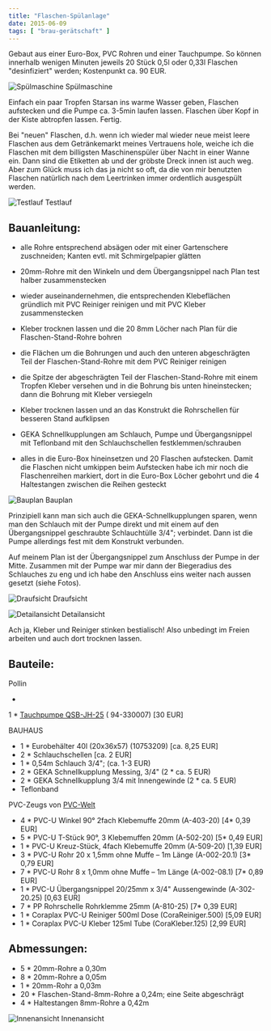 ```yaml
---
title: "Flaschen-Spülanlage"
date: 2015-06-09
tags: [ "brau-gerätschaft" ]
---
```


Gebaut aus einer Euro-Box, PVC Rohren und einer Tauchpumpe.
So können innerhalb wenigen Minuten jeweils 20 Stück 0,5l oder 0,33l Flaschen "desinfiziert" werden; Kostenpunkt ca. 90
EUR.

![Spülmaschine](/images/IMG_3594.jpg)
Spülmaschine

Einfach ein paar Tropfen Starsan ins warme Wasser geben, Flaschen aufstecken und die Pumpe ca. 3-5min laufen lassen.
Flaschen über Kopf in der Kiste abtropfen lassen. Fertig.

Bei "neuen" Flaschen, d.h. wenn ich wieder mal wieder neue meist leere Flaschen aus dem Getränkemarkt meines Vertrauens
hole, weiche ich die Flaschen mit dem billigsten Maschinenspüler über Nacht in einer Wanne ein. Dann sind die Etiketten
ab und der gröbste Dreck innen ist auch weg. Aber zum Glück muss ich das ja nicht so oft, da die von mir benutzten
Flaschen natürlich nach dem Leertrinken immer ordentlich ausgespült werden.

![Testlauf](/images/IMG_3596.jpg)
Testlauf

## Bauanleitung:

- alle Rohre entsprechend absägen oder mit einer Gartenschere zuschneiden; Kanten evtl. mit Schmirgelpapier glätten

- 20mm-Rohre mit den Winkeln und dem Übergangsnippel nach Plan test halber zusammenstecken

- wieder auseinandernehmen, die entsprechenden Klebeflächen gründlich mit PVC Reiniger reinigen und mit PVC Kleber
  zusammenstecken

- Kleber trocknen lassen und die 20 8mm Löcher nach Plan für die Flaschen-Stand-Rohre bohren

- die Flächen um die Bohrungen und auch den unteren abgeschrägten Teil der Flaschen-Stand-Rohre mit dem PVC Reiniger
  reinigen

- die Spitze der abgeschrägten Teil der Flaschen-Stand-Rohre mit einem Tropfen Kleber versehen und in die Bohrung bis
  unten hineinstecken; dann die Bohrung mit Kleber versiegeln

- Kleber trocknen lassen und an das Konstrukt die Rohrschellen für besseren Stand aufklipsen

- GEKA Schnellkupplungen am Schlauch, Pumpe und Übergangsnippel mit Teflonband mit den Schlauchschellen
  festklemmen/schrauben

- alles in die Euro-Box hineinsetzen und 20 Flaschen aufstecken. Damit die Flaschen nicht umkippen beim Aufstecken habe
  ich mir noch die Flaschenreihen markiert, dort in die Euro-Box Löcher gebohrt und die 4 Haltestangen zwischen die
  Reihen gesteckt

![Bauplan](/images/plan.jpg)
Bauplan

Prinzipiell kann man sich auch die GEKA-Schnellkupplungen sparen, wenn man den Schlauch mit der Pumpe direkt und mit
einem auf den Übergangsnippel geschraubte Schlauchtülle 3/4"; verbindet. Dann ist die Pumpe allerdings fest mit dem
Konstrukt verbunden.

Auf meinem Plan ist der Übergangsnippel zum Anschluss der Pumpe in der Mitte. Zusammen mit der Pumpe war mir dann der
Biegeradius des Schlauches zu eng und ich habe den Anschluss eins weiter nach aussen gesetzt (siehe Fotos).

![Draufsicht](/images/IMG_3910.jpg)
Draufsicht

![Detailansicht](/images/IMG_3918.jpg)
Detailansicht

Ach ja, Kleber und Reiniger stinken bestialisch! Also unbedingt im Freien arbeiten und auch dort trocknen lassen.

## Bauteile:

Pollin

-

1 * [Tauchpumpe QSB-JH-25](http://www.pollin.de/shop/dt/Mjk5OTY2OTk-/Bauelemente_Bauteile/Pumpen/Tauchpumpe_QSB_JH_250_250_W.html) (
94-330007) [30 EUR]

BAUHAUS

- 1 * Eurobehälter 40l (20x36x57) (10753209) [ca. 8,25 EUR]
- 2 * Schlauchschellen [ca. 2 EUR]
- 1 * 0,54m Schlauch 3/4"; (ca. 1-3 EUR)
- 2 * GEKA Schnellkupplung Messing, 3/4" (2 * ca. 5 EUR)
- 2 * GEKA Schnellkupplung 3/4 mit Innengewinde (2 * ca. 5 EUR)
- Teflonband

PVC-Zeugs von [PVC-Welt](http://www.pvc-welt.de)

- 4 * PVC-U Winkel 90° 2fach Klebemuffe 20mm (A-403-20) [4* 0,39 EUR]
- 5 * PVC-U T-Stück 90°, 3 Klebemuffen 20mm (A-502-20) [5* 0,49 EUR]
- 1 * PVC-U Kreuz-Stück, 4fach Klebemuffe 20mm (A-509-20) [1,39 EUR]
- 3 * PVC-U Rohr 20 x 1,5mm ohne Muffe &#8211; 1m Länge (A-002-20.1) [3* 0,79 EUR]
- 7 * PVC-U Rohr 8 x 1,0mm ohne Muffe &#8211; 1m Länge (A-002-08.1) [7* 0,89 EUR]
- 1 * PVC-U Übergangsnippel 20/25mm x 3/4" Aussengewinde (A-302-20.25) [0,63 EUR]
- 7 * PP Rohrschelle Rohrklemme 25mm (A-810-25) [7* 0,39 EUR]
- 1 * Coraplax PVC-U Reiniger 500ml Dose (CoraReiniger.500) [5,09 EUR]
- 1 * Coraplax PVC-U Kleber 125ml Tube (CoraKleber.125) [2,99 EUR]

## Abmessungen:

- 5 * 20mm-Rohre a 0,30m
- 8 * 20mm-Rohre a 0,05m
- 1 * 20mm-Rohr a 0,03m
- 20 * Flaschen-Stand-8mm-Rohre a 0,24m; eine Seite abgeschrägt
- 4 * Haltestangen 8mm-Rohre a 0,42m

![Innenansicht](/images/IMG_3915.jpg)
Innenansicht

